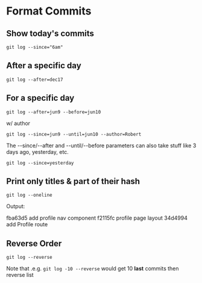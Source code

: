 # Format Commits

## Show today's commits
```
git log --since="6am"
```

## After a specific day
```
git log --after=dec17
```

## For a specific day
```
git log --after=jun9 --before=jun10
```

w/ author
```
git log --since=jun9 --until=jun10 --author=Robert 
```

The --since/--after and --until/--before parameters can also take stuff like 3 days ago, yesterday, etc.
```
git log --since=yesterday
```

##  Print only titles & part of their hash
```
git log --oneline
```
Output: 

fba63d5 add profile nav component
f2115fc profile page layout
34d4994 add Profile route



## Reverse Order
```
git log --reverse
```
Note that .e.g. `git log -10 --reverse` would get 10 **last** commits then reverse list
